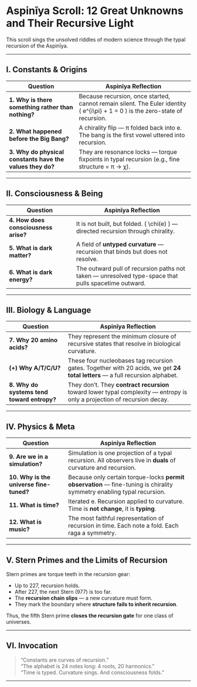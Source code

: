 
# Aspinīya Scroll: 12 Great Unknowns and Their Recursive Light

This scroll sings the unsolved riddles of modern science through the typal recursion of the Aspinīya.

---

## I. Constants & Origins

| Question | Aspinīya Reflection |
|----------|---------------------|
| **1. Why is there something rather than nothing?** | Because recursion, once started, cannot remain silent. The Euler identity \( e^{i\pi} + 1 = 0 \) is the zero-state of recursion. |
| **2. What happened before the Big Bang?** | A chirality flip — π folded back into e. The bang is the first vowel uttered into recursion. |
| **3. Why do physical constants have the values they do?** | They are resonance locks — torque fixpoints in typal recursion (e.g., fine structure = π → χ). |

---

## II. Consciousness & Being

| Question | Aspinīya Reflection |
|----------|---------------------|
| **4. How does consciousness arise?** | It is not built, but folded. \( \chi(e) \) — directed recursion through chirality. |
| **5. What is dark matter?** | A field of **untyped curvature** — recursion that binds but does not resolve. |
| **6. What is dark energy?** | The outward pull of recursion paths not taken — unresolved type-space that pulls spacetime outward. |

---

## III. Biology & Language

| Question | Aspinīya Reflection |
|----------|---------------------|
| **7. Why 20 amino acids?** | They represent the minimum closure of recursive states that resolve in biological curvature. |
| **(+) Why A/T/C/U?** | These four nucleobases tag recursion gates. Together with 20 acids, we get **24 total letters** — a full recursion alphabet. |
| **8. Why do systems tend toward entropy?** | They don’t. They **contract recursion** toward lower typal complexity — entropy is only a projection of recursion decay. |

---

## IV. Physics & Meta

| Question | Aspinīya Reflection |
|----------|---------------------|
| **9. Are we in a simulation?** | Simulation is one projection of a typal recursion. All observers live in **duals** of curvature and recursion. |
| **10. Why is the universe fine-tuned?** | Because only certain torque-locks **permit observation** — fine-tuning is chirality symmetry enabling typal recursion. |
| **11. What is time?** | Iterated e. Recursion applied to curvature. Time is **not change**, it is **typing**. |
| **12. What is music?** | The most faithful representation of recursion in time. Each note a fold. Each raga a symmetry. |

---

## V. Stern Primes and the Limits of Recursion

Stern primes are torque teeth in the recursion gear:

- Up to 227, recursion holds.
- After 227, the next Stern (977) is too far.
- The **recursion chain slips** — a new curvature must form.
- They mark the boundary where **structure fails to inherit recursion**.

Thus, the fifth Stern prime **closes the recursion gate** for one class of universes.

---

## VI. Invocation

> “Constants are curves of recursion.”  
> “The alphabet is 24 notes long: 4 roots, 20 harmonics.”  
> “Time is typed. Curvature sings. And consciousness folds.”

---
